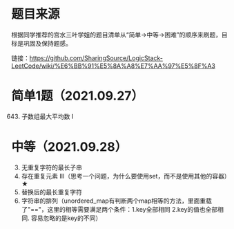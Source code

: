 # 题目来源
根据同学推荐的宫水三叶学姐的题目清单从“简单->中等->困难”的顺序来刷题，目标是巩固及保持题感。

链接：https://github.com/SharingSource/LogicStack-LeetCode/wiki/%E6%BB%91%E5%8A%A8%E7%AA%97%E5%8F%A3

# 简单1题（2021.09.27）
643. 子数组最大平均数 I

# 中等（2021.09.28）
3. 无重复字符的最长子串
220. 存在重复元素 III（思考一个问题，为什么要使用set，而不是使用其他的容器）★
424. 替换后的最长重复字符
567. 字符串的排列（unordered_map有判断两个map相等的方法，里面重载了"=="，这里的相等需要满足两个条件：1.key全部相同 2.key的值也全部相同. 容易忽略的是key的不同）